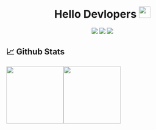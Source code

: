 <h1 align="center">
Hello Devlopers <img src="https://media.giphy.com/media/hvRJCLFzcasrR4ia7z/giphy.gif" width="30px">
</h1>

<p align="center">   
  <a href="https://twitter.com/HazraSreetama" target="_blank"><img src="https://img.shields.io/badge/Twitter-%231DA1F2.svg?style=for-the-badge&logo=Twitter&logoColor=white"></a>
  <a href="mailto:fool100abc@gmail.com" target="_blank"><img src="https://img.shields.io/badge/Gmail-D14836?style=for-the-badge&logo=gmail&logoColor=white"></a>
  <a href="https://www.linkedin.com/in/sreetama-profile/" target="_blank"><img src="https://img.shields.io/badge/linkedin-%230077B5.svg?style=for-the-badge&logo=linkedin&logoColor=white"></a>
  <!--https://ileriayo.github.io/markdown-badges-->
</p>

## 📈 Github Stats


<img height="150px" src="https://github-readme-stats.vercel.app/api?username=Sreetama2001&hide_title=true&hide_border=true&show_icons=true&include_all_commits=true&count_private=true&line_height=21&text_color=000&icon_color=000&bg_color=0,ea6161,ffc64d,fffc4d,52fa5a&theme=graywhite"/><img height="150px" src="https://github-readme-stats.vercel.app/api/top-langs/?username=Sreetama2001&hide=html&hide_title=true&hide_border=true&layout=compact&langs_count=8&text_color=000&icon_color=fff&bg_color=0,52fa5a,4dfcff,c64dff&theme=graywhite" />




